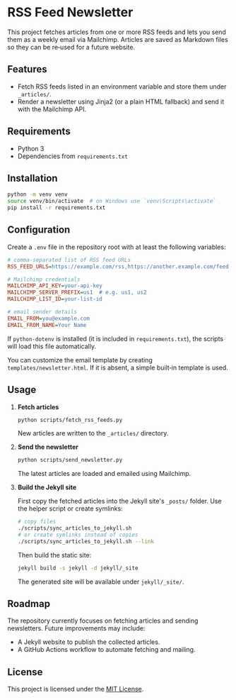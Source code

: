 # RSS Feed Newsletter

This project fetches articles from one or more RSS feeds and lets you send them as a weekly email via Mailchimp. Articles are saved as Markdown files so they can be re‑used for a future website.

## Features

- Fetch RSS feeds listed in an environment variable and store them under `_articles/`.
- Render a newsletter using Jinja2 (or a plain HTML fallback) and send it with the Mailchimp API.

## Requirements

- Python 3
- Dependencies from `requirements.txt`

## Installation

```bash
python -m venv venv
source venv/bin/activate  # on Windows use `venv\Scripts\activate`
pip install -r requirements.txt
```

## Configuration

Create a `.env` file in the repository root with at least the following variables:

```ini
# comma-separated list of RSS feed URLs
RSS_FEED_URLS=https://example.com/rss,https://another.example.com/feed

# Mailchimp credentials
MAILCHIMP_API_KEY=your-api-key
MAILCHIMP_SERVER_PREFIX=us1  # e.g. us1, us2
MAILCHIMP_LIST_ID=your-list-id

# email sender details
EMAIL_FROM=you@example.com
EMAIL_FROM_NAME=Your Name
```

If `python-dotenv` is installed (it is included in `requirements.txt`), the scripts will load this file automatically.

You can customize the email template by creating `templates/newsletter.html`. If it is absent, a simple built‑in template is used.

## Usage

1. **Fetch articles**

   ```bash
   python scripts/fetch_rss_feeds.py
   ```

   New articles are written to the `_articles/` directory.

2. **Send the newsletter**

   ```bash
   python scripts/send_newsletter.py
   ```

   The latest articles are loaded and emailed using Mailchimp.

3. **Build the Jekyll site**

   First copy the fetched articles into the Jekyll site's `_posts/` folder. Use
   the helper script or create symlinks:

   ```bash
   # copy files
   ./scripts/sync_articles_to_jekyll.sh
   # or create symlinks instead of copies
   ./scripts/sync_articles_to_jekyll.sh --link
   ```

   Then build the static site:

   ```bash
   jekyll build -s jekyll -d jekyll/_site
   ```

   The generated site will be available under `jekyll/_site/`.

## Roadmap

The repository currently focuses on fetching articles and sending newsletters. Future improvements may include:

- A Jekyll website to publish the collected articles.
- A GitHub Actions workflow to automate fetching and mailing.

## License

This project is licensed under the [MIT License](LICENSE).
